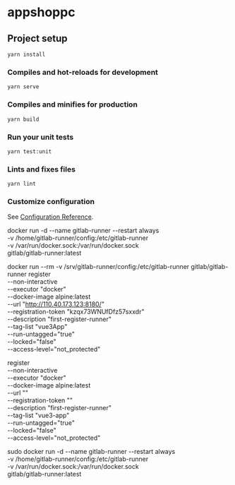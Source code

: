 # appshoppc

## Project setup
```
yarn install
```

### Compiles and hot-reloads for development
```
yarn serve
```

### Compiles and minifies for production
```
yarn build
```

### Run your unit tests
```
yarn test:unit
```

### Lints and fixes files
```
yarn lint
```

### Customize configuration
See [Configuration Reference](https://cli.vuejs.org/config/).

docker run -d --name gitlab-runner --restart always \
  -v /home/gitlab-runner/config:/etc/gitlab-runner \
  -v /var/run/docker.sock:/var/run/docker.sock \
  gitlab/gitlab-runner:latest



docker run --rm -v /srv/gitlab-runner/config:/etc/gitlab-runner gitlab/gitlab-runner register \
  --non-interactive \
  --executor "docker" \
  --docker-image alpine:latest \
  --url "http://110.40.173.123:8180/" \
  --registration-token "kzqx73WNUfDfz57sxxdr" \
  --description "first-register-runner" \
  --tag-list "vue3App" \
  --run-untagged="true" \
  --locked="false" \
  --access-level="not_protected"

  register \
  --non-interactive \
  --executor "docker" \
  --docker-image alpine:latest \
  --url "" \
  --registration-token "" \
  --description "first-register-runner" \
  --tag-list "vue3-app" \
  --run-untagged="true" \
  --locked="false" \
  --access-level="not_protected"


  sudo docker run -d --name gitlab-runner --restart always \
 -v /home/gitlab-runner/config:/etc/gitlab-runner \
 -v /var/run/docker.sock:/var/run/docker.sock \
 gitlab/gitlab-runner:latest






